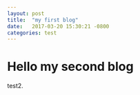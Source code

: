 ```yaml
---
layout: post
title:  "my first blog"
date:   2017-03-20 15:30:21 -0800
categories: test
---
```

# Hello my second blog

test2.
